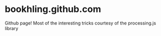 bookhling.github.com
====================

Github page! Most of the interesting tricks courtesy of the processing.js library
